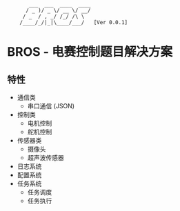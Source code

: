 ```
       ___  ___  ____  ____
      / _ )/ _ \/ __ \/ __/
     / _  / , _/ /_/ /\ \  
    /____/_/|_|\____/___/   [Ver 0.0.1]
```

# BROS - 电赛控制题目解决方案

## 特性

- 通信类
    - 串口通信 (JSON)
- 控制类
    - 电机控制
    - 舵机控制
- 传感器类
    - 摄像头
    - 超声波传感器
- 日志系统
- 配置系统
- 任务系统
    - 任务调度
    - 任务执行
